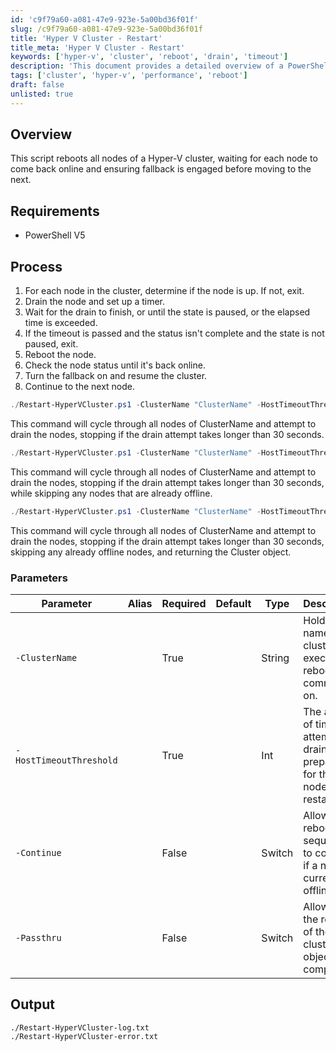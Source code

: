 ```yaml
---
id: 'c9f79a60-a081-47e9-923e-5a00bd36f01f'
slug: /c9f79a60-a081-47e9-923e-5a00bd36f01f
title: 'Hyper V Cluster - Restart'
title_meta: 'Hyper V Cluster - Restart'
keywords: ['hyper-v', 'cluster', 'reboot', 'drain', 'timeout']
description: 'This document provides a detailed overview of a PowerShell script designed to reboot all nodes of a Hyper-V cluster sequentially, ensuring each node is fully operational before proceeding to the next. It includes requirements, process steps, parameters, and output logs for monitoring the script execution.'
tags: ['cluster', 'hyper-v', 'performance', 'reboot']
draft: false
unlisted: true
---
```


## Overview

This script reboots all nodes of a Hyper-V cluster, waiting for each node to come back online and ensuring fallback is engaged before moving to the next.

## Requirements

- PowerShell V5

## Process

1. For each node in the cluster, determine if the node is up. If not, exit.
2. Drain the node and set up a timer.
3. Wait for the drain to finish, or until the state is paused, or the elapsed time is exceeded.
4. If the timeout is passed and the status isn't complete and the state is not paused, exit.
5. Reboot the node.
6. Check the node status until it's back online.
7. Turn the fallback on and resume the cluster.
8. Continue to the next node.

```powershell
./Restart-HyperVCluster.ps1 -ClusterName "ClusterName" -HostTimeoutThreshold 30
```
This command will cycle through all nodes of ClusterName and attempt to drain the nodes, stopping if the drain attempt takes longer than 30 seconds.

```powershell
./Restart-HyperVCluster.ps1 -ClusterName "ClusterName" -HostTimeoutThreshold 30 -Continue
```
This command will cycle through all nodes of ClusterName and attempt to drain the nodes, stopping if the drain attempt takes longer than 30 seconds, while skipping any nodes that are already offline.

```powershell
./Restart-HyperVCluster.ps1 -ClusterName "ClusterName" -HostTimeoutThreshold 30 -Continue -Passthru
```
This command will cycle through all nodes of ClusterName and attempt to drain the nodes, stopping if the drain attempt takes longer than 30 seconds, skipping any already offline nodes, and returning the Cluster object.

### Parameters

| Parameter                  | Alias | Required | Default | Type   | Description                                                                 |
|----------------------------|-------|----------|---------|--------|-----------------------------------------------------------------------------|
| `-ClusterName`             |       | True     |         | String | Holds the name of the cluster to execute the reboot command on.           |
| `-HostTimeoutThreshold`    |       | True     |         | Int    | The amount of time to attempt the drain and preparation for the node restart. |
| `-Continue`                |       | False    |         | Switch | Allows the reboot sequence to continue if a node is currently offline.     |
| `-Passthru`                |       | False    |         | Switch | Allows for the return of the cluster object upon completion.               |

## Output

```
./Restart-HyperVCluster-log.txt
./Restart-HyperVCluster-error.txt
```